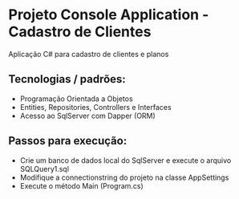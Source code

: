 # Projeto Console Application - Cadastro de Clientes
Aplicação C# para cadastro de clientes e planos

## Tecnologias / padrões:
* Programação Orientada a Objetos
* Entities, Repositories, Controllers e Interfaces
* Acesso ao SqlServer com Dapper (ORM)

## Passos para execução:
* Crie um banco de dados local do SqlServer e execute o arquivo SQLQuery1.sql
* Modifique a connectionstring do projeto na classe AppSettings
* Execute o método Main  (Program.cs)
